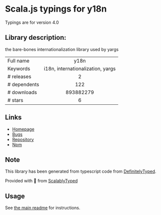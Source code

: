 
# Scala.js typings for y18n

Typings are for version 4.0

## Library description:
the bare-bones internationalization library used by yargs

|                    |                 |
| ------------------ | :-------------: |
| Full name          | y18n |
| Keywords           | i18n, internationalization, yargs |
| # releases         | 2 |
| # dependents       | 122 |
| # downloads        | 893882279 |
| # stars            | 6 |

## Links
- [Homepage](https://github.com/yargs/y18n)
- [Bugs](https://github.com/yargs/y18n/issues)
- [Repository](https://github.com/yargs/y18n)
- [Npm](https://www.npmjs.com/package/y18n)
    


## Note
This library has been generated from typescript code from [DefinitelyTyped](https://definitelytyped.org).

Provided with :purple_heart: from [ScalablyTyped](https://github.com/oyvindberg/ScalablyTyped)

## Usage
See [the main readme](../../readme.md) for instructions.


